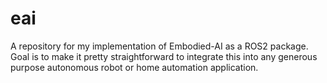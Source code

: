 # eai
A repository for my implementation of Embodied-AI as a ROS2 package. Goal is to make it pretty straightforward to integrate this into any generous purpose autonomous robot or home automation application.
